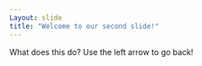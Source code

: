 ```yaml
---
Layout: slide
title: "Welcome to our second slide!"
---
```

What does this do?
Use the left arrow to go back!

